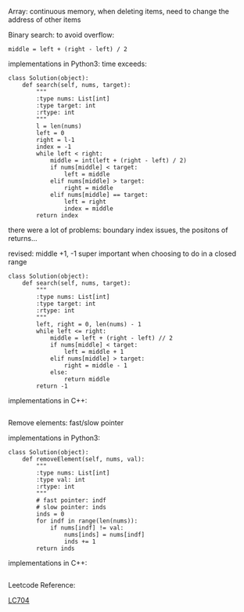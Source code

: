 Array: continuous memory, when deleting items, need to change the address of other items

Binary search:
to avoid overflow:

```
middle = left + (right - left) / 2
```

implementations in Python3:
time exceeds:

```
class Solution(object):
    def search(self, nums, target):
        """
        :type nums: List[int]
        :type target: int
        :rtype: int
        """
        l = len(nums)
        left = 0
        right = l-1
        index = -1
        while left < right:
            middle = int(left + (right - left) / 2)
            if nums[middle] < target:
                left = middle
            elif nums[middle] > target:
                right = middle
            elif nums[middle] == target:
                left = right
                index = middle
        return index
```
there were a lot of problems: boundary index issues, the positons of returns...

revised: middle +1, -1 super important when choosing to do in a closed range
```
class Solution(object):
    def search(self, nums, target):
        """
        :type nums: List[int]
        :type target: int
        :rtype: int
        """
        left, right = 0, len(nums) - 1
        while left <= right:
            middle = left + (right - left) // 2
            if nums[middle] < target:
                left = middle + 1
            elif nums[middle] > target:
                right = middle - 1
            else:
                return middle
        return -1   
```

implementations in C++:

```

```

Remove elements:
fast/slow pointer

implementations in Python3:

```
class Solution(object):
    def removeElement(self, nums, val):
        """
        :type nums: List[int]
        :type val: int
        :rtype: int
        """
        # fast pointer: indf
        # slow pointer: inds
        inds = 0
        for indf in range(len(nums)):
            if nums[indf] != val:
                nums[inds] = nums[indf]
                inds += 1
        return inds
```

implementations in C++:

```

```

Leetcode Reference:

[LC704](https://leetcode.com/problems/binary-search/)
